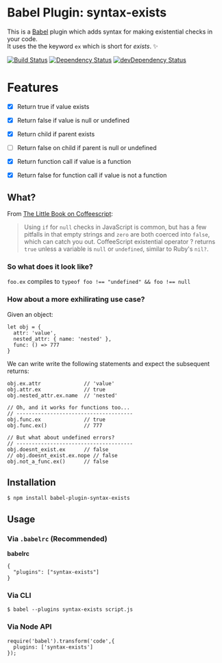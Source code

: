 # Babel Plugin: syntax-exists
This is a <a href="https://babeljs.io">Babel</a> plugin which adds syntax for making existential checks in your code.  
It uses the the keyword `ex` which is short for *exists*. :sparkles:  
  
[![Build Status](https://travis-ci.org/rongierlach/babel-plugin-syntax-exists.svg?branch=master)](https://travis-ci.org/rongierlach/babel-plugin-syntax-exists) [![Dependency Status](https://david-dm.org/rongierlach/babel-plugin-syntax-exists.svg)](https://david-dm.org/rongierlach/babel-plugin-syntax-exists) [![devDependency Status](https://david-dm.org/rongierlach/babel-plugin-syntax-exists/dev-status.svg)](https://david-dm.org/rongierlach/babel-plugin-syntax-exists#info=devDependencies)

# Features
- [x] Return true if value exists
- [x] Return false if value is null or undefined
- [x] Return child if parent exists
- [ ] Return false on child if parent is null or undefined
- [x] Return function call if value is a function
- [x] Return false for function call if value is not a function


## What?
From <a href="https://arcturo.github.io/library/coffeescript/index.html">The Little Book on Coffeescript</a>:
> Using `if` for `null` checks in JavaScript is common, but has a few pitfalls in that empty strings and `zero` are both coerced into `false`, which can catch you out. CoffeeScript existential operator ? returns `true` unless a variable is `null` or `undefined`, similar to Ruby's `nil?`.  

### So what does it look like?
`foo.ex` compiles to `typeof foo !== "undefined" && foo !== null`
### How about a more exhilirating use case?
Given an object:
```
let obj = {
  attr: 'value',
  nested_attr: { name: 'nested' },
  func: () => 777
}
```
We can write write the following statements and expect the subsequent returns:
```
obj.ex.attr              // 'value'
obj.attr.ex              // true
obj.nested_attr.ex.name  // 'nested'

// Oh, and it works for functions too...
// --------------------------------------
obj.func.ex              // true
obj.func.ex()            // 777

// But what about undefined errors?
// --------------------------------------
obj.doesnt_exist.ex      // false
// obj.doesnt_exist.ex.nope // false
obj.not_a_func.ex()      // false
```
## Installation
`$ npm install babel-plugin-syntax-exists`

## Usage
### Via **`.babelrc`** (Recommended)
**babelrc**
```
{
  "plugins": ["syntax-exists"]
}
```

### Via CLI
`$ babel --plugins syntax-exists script.js`

### Via Node API
```
require('babel').transform('code',{
  plugins: ['syntax-exists']
});
```
